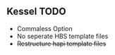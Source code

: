 Kessel TODO
---
- Commaless Option
- No seperate HBS template files
- ~~Restructure hapi template files~~
